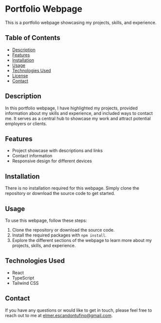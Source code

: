 # Portfolio Webpage

This is a portfolio webpage showcasing my projects, skills, and experience.

## Table of Contents

- [Description](#description)
- [Features](#features)
- [Installation](#installation)
- [Usage](#usage)
- [Technologies Used](#technologies-used)
- [License](#license)
- [Contact](#contact)

## Description

In this portfolio webpage, I have highlighted my projects, provided information about my skills and experience, and included ways to contact me. It serves as a central hub to showcase my work and attract potential employers or clients.

## Features

- Project showcase with descriptions and links
- Contact information
- Responsive design for different devices

## Installation

There is no installation required for this webpage. Simply clone the repository or download the source code to get started.

## Usage

To use this webpage, follow these steps:

1. Clone the repository or download the source code.
2. Install the required packages with `npm install`.
3. Explore the different sections of the webpage to learn more about my projects, skills, and experience.

## Technologies Used

- React
- TypeScript
- Tailwind CSS

## Contact

If you have any questions or would like to get in touch, please feel free to reach out to me at [elmer.escandontufino@gmail.com](mailto:elmer.escandontufino@gmail.com).
